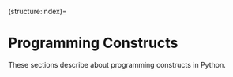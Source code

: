 (structure:index)=

# Programming Constructs

These sections describe about programming constructs in Python.

```{tableofcontents}
```
